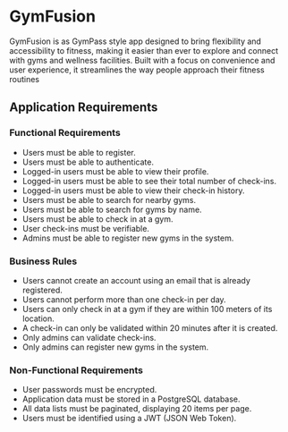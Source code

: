 # GymFusion
GymFusion is as GymPass style app designed to bring flexibility and accessibility to fitness, making it easier than ever to explore and connect with gyms and wellness facilities. Built with a focus on convenience and user experience, it streamlines the way people approach their fitness routines

## Application Requirements  

### Functional Requirements  
- Users must be able to register.  
- Users must be able to authenticate.  
- Logged-in users must be able to view their profile.  
- Logged-in users must be able to see their total number of check-ins.  
- Logged-in users must be able to view their check-in history.  
- Users must be able to search for nearby gyms.  
- Users must be able to search for gyms by name.  
- Users must be able to check in at a gym.  
- User check-ins must be verifiable.  
- Admins must be able to register new gyms in the system.  

### Business Rules  
- Users cannot create an account using an email that is already registered.  
- Users cannot perform more than one check-in per day.  
- Users can only check in at a gym if they are within 100 meters of its location.  
- A check-in can only be validated within 20 minutes after it is created.  
- Only admins can validate check-ins.  
- Only admins can register new gyms in the system.  

### Non-Functional Requirements  
- User passwords must be encrypted.  
- Application data must be stored in a PostgreSQL database.  
- All data lists must be paginated, displaying 20 items per page.  
- Users must be identified using a JWT (JSON Web Token).